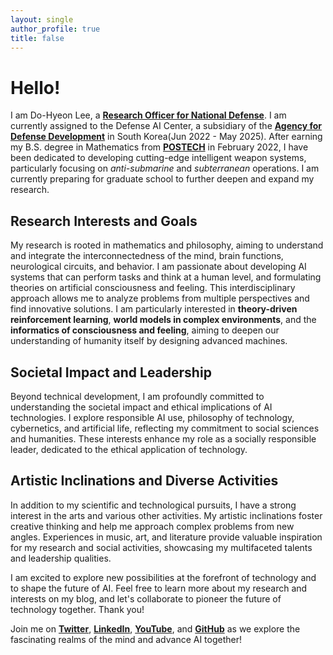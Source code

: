 ```yaml
---
layout: single
author_profile: true
title: false
---
```


# Hello!

I am Do-Hyeon Lee, a **[Research Officer for National Defense](https://www.rond.or.kr/CmsHome/MainDefault.aspx)**. I am currently assigned to the Defense AI Center, a subsidiary of the **[Agency for Defense Development](https://www.add.re.kr/eps)** in South Korea(Jun 2022 - May 2025). After earning my B.S. degree in Mathematics from **[POSTECH](https://www.postech.ac.kr/eng/)** in February 2022, I have been dedicated to developing cutting-edge intelligent weapon systems, particularly focusing on _anti-submarine_ and _subterranean_ operations. I am currently preparing for graduate school to further deepen and expand my research.

## Research Interests and Goals

My research is rooted in mathematics and philosophy, aiming to understand and integrate the interconnectedness of the mind, brain functions, neurological circuits, and behavior. I am passionate about developing AI systems that can perform tasks and think at a human level, and formulating theories on artificial consciousness and feeling. This interdisciplinary approach allows me to analyze problems from multiple perspectives and find innovative solutions. I am particularly interested in **theory-driven reinforcement learning**, **world models in complex environments**, and the **informatics of consciousness and feeling**, aiming to deepen our understanding of humanity itself by designing advanced machines.

## Societal Impact and Leadership

Beyond technical development, I am profoundly committed to understanding the societal impact and ethical implications of AI technologies. I explore responsible AI use, philosophy of technology, cybernetics, and artificial life, reflecting my commitment to social sciences and humanities. These interests enhance my role as a socially responsible leader, dedicated to the ethical application of technology.

## Artistic Inclinations and Diverse Activities

In addition to my scientific and technological pursuits, I have a strong interest in the arts and various other activities. My artistic inclinations foster creative thinking and help me approach complex problems from new angles. Experiences in music, art, and literature provide valuable inspiration for my research and social activities, showcasing my multifaceted talents and leadership qualities.

I am excited to explore new possibilities at the forefront of technology and to shape the future of AI. Feel free to learn more about my research and interests on my blog, and let's collaborate to pioneer the future of technology together. Thank you!

Join me on **[Twitter](https://twitter.com/Lead_The_World_)**, **[LinkedIn](https://www.linkedin.com/in/dohyeon-lee-4793a6244)**, **[YouTube](https://www.youtube.com/@leadh99)**, and **[GitHub](https://github.com/Lee-DoHyeon)** as we explore the fascinating realms of the mind and advance AI together!
